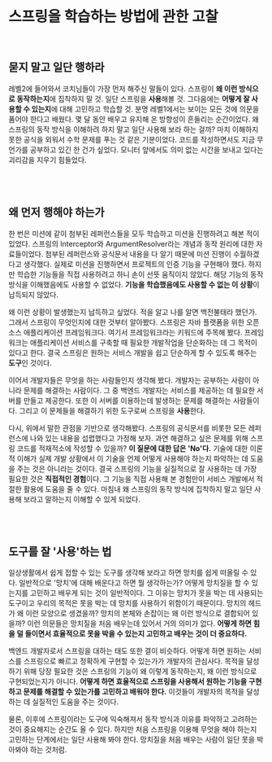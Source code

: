 # 스프링을 학습하는 방법에 관한 고찰

<br>

## 묻지 말고 일단 행하라

레벨2에 들어와서 코치님들이 가장 먼저 해주신 말들이 있다.
스프링이 **왜 이런 방식으로 동작하는지**에 집착하지 말 것.
일단 스프링을 **사용**해볼 것.
그다음에는 **어떻게 잘 사용할 수 있는지**에 대해 고민하고 학습할 것.
분명 레벨1에서는 보이는 모든 것에 의문을 품어야 한다고 배웠다.
몇 달 동안 배우고 유지해 온 방향성이 흔들리는 순간이었다.
왜 스프링의 동작 방식을 이해하려 하지 말고 일단 사용해 보라 하는 걸까?
마치 이해하지 못한 공식을 외워서 수학 문제를 푸는 것 같은 기분이었다.
코드를 작성하면서도 지금 무언가를 공부하고 있긴 한 건가 싶었다.
모니터 앞에서도 의미 없는 시간을 보내고 있다는 괴리감을 지우기 힘들었다.

<br><br>

## 왜 먼저 행해야 하는가

한 번은 미션에 같이 첨부된 레퍼런스들을 모두 학습하고 미션을 진행하려고 해본 적이 있었다.
스프링의 Interceptor와 ArgumentResolver라는 개념과 동작 원리에 대한 자료들이었다.
첨부된 레퍼런스와 공식문서 내용을 다 알기 때문에 미션 진행이 수월하겠다고 생각했다.
실제로 미션을 진행하면서 프로젝트의 인증 기능을 구현해야 했다.
하지만 학습한 기능들을 직접 사용하려고 하니 손이 선뜻 움직이지 않았다.
해당 기능의 동작 방식을 이해했음에도 사용할 수 없었다.
**기능을 학습했음에도 사용할 수 없는 이 상황**이 납득되지 않았다.

왜 이런 상황이 발생했는지 납득하고 싶었다.
적을 알고 나를 알면 백전불태라 했던가.
그래서 스프링이 무엇인지에 대한 것부터 알아봤다.
스프링은 자바 플랫폼을 위한 오픈소스 애플리케이션 프레임워크다.
여기서 프레임워크라는 키워드에 주목해 봤다.
프레임워크는 애플리케이션 서비스를 구축할 때 필요한 개발작업을 단순화하는 데 그 목적이 있다고 한다.
결국 스프링은 원하는 서비스 개발을 쉽고 단순하게 할 수 있도록 해주는 **도구**인 것이다.

이어서 개발자들은 무엇을 하는 사람들인지 생각해 봤다.
개발자는 공부하는 사람이 아니라 문제를 해결하는 사람이다.
그 중 백엔드 개발자는 서비스를 제공하는 데 필요한 서버를 만들고 제공한다.
또한 이 서버를 이용하는데 발생하는 문제를 해결하는 사람들이다.
그리고 이 문제들을 해결하기 위한 도구로써 스프링을 **사용**한다.

다시, 위에서 말한 관점을 기반으로 생각해봤다.
스프링의 공식문서를 비롯한 모든 레퍼런스에 나와 있는 내용을 섭렵했다고 가정해 보자.
과연 해결하고 싶은 문제를 위해 스프링 코드를 적재적소에 작성할 수 있을까?
**이 질문에 대한 답은 'No'다.**
기술에 대한 이론적 이해가 실제 개발 상황에서 이 기술을 언제 어떻게 사용해야 하는지 파악하는 데 도움을 주는 것은 아니라는 것이다.
결국 스프링의 기능을 실질적으로 잘 사용하는 데 가장 필요한 것은 **직접적인 경험**이다.
그 기능을 직접 사용해 본 경험만이 서비스 개발에서 적절한 활용에 도움을 줄 수 있다.
마침내 왜 스프링의 동작 방식에 집착하지 말고 일단 사용해 보라고 말하는지 이해할 수 있게 되었다.

<br><br>

## 도구를 잘 '사용'하는 법
일상생활에서 쉽게 접할 수 있는 도구를 생각해 보라고 하면 망치를 쉽게 떠올릴 수 있다.
일반적으로 '망치'에 대해 배운다고 하면 뭘 생각하는가?
어떻게 망치질을 할 수 있는지를 고민하고 배우게 되는 것이 일반적이다.
그 이유는 망치가 못을 박는 데 사용되는 도구이고 우리의 목적은 못을 박는 데 망치를 사용하기 위함이기 때문이다.
망치의 헤드가 왜 이런 모양으로 생겼을까?
망치의 본체와 손잡이는 왜 이런 방식으로 결합되어 있을까?
이런 의문들은 망치질을 처음 배우는데 있어서 거의 의미가 없다.
**어떻게 하면 힘을 덜 들이면서 효율적으로 못을 박을 수 있는지 고민하고 배우는 것이 더 중요하다.**

백엔드 개발자로서 스프링을 대하는 태도 또한 결이 비슷하다.
어떻게 하면 원하는 서비스를 스프링으로 빠르고 정확하게 구현할 수 있는가가 개발자의 관심사다.
목적을 달성하기 위해 당장 필요한 것은 스프링의 기능이 왜 이렇게 동작하는지, 왜 이런 방식으로 구현되었는지가 아니다.
**어떻게 하면 효율적으로 스프링을 사용해서 원하는 기능을 구현하고 문제를 해결할 수 있는가를 고민하고 배워야 한다.**
이것들이 개발자의 목적을 달성하는 데 실질적인 도움을 주는 것이다.

물론, 이후에 스프링이라는 도구에 익숙해져서 동작 방식과 이유를 파악하고 고려하는 것이 중요해지는 순간도 올 수 있다.
하지만 처음 스프링을 이용해 무엇을 해야 하는지 고민하는 단계에서는 일단 사용해 봐야 한다.
망치질을 처음 배우는 사람이 일단 못을 박아봐야 하는 것처럼.


